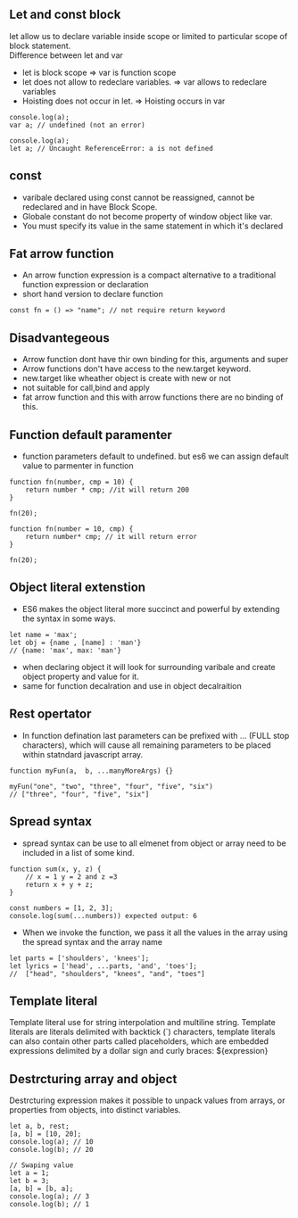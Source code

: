 ## Let and const block
let allow us to declare variable inside scope or limited to particular scope of block statement.\
Difference between let and var
- let is block scope => var is function scope
- let does not allow to redeclare variables. => var allows to redeclare variables
- Hoisting does not occur in let. => Hoisting occurs in var

```
console.log(a);
var a; // undefined (not an error)

console.log(a);
let a; // Uncaught ReferenceError: a is not defined
```

## const
- varibale declared using const cannot be reassigned, cannot be redeclared and in have Block Scope.
- Globale constant do not become property of window object like var.
- You must specify its value in the same statement in which it's declared

## Fat arrow function
- An arrow function expression is a compact alternative to a traditional function expression or declaration
- short hand version to declare function
```
const fn = () => "name"; // not require return keyword  
```
## Disadvantegeous 
- Arrow function dont have thir own binding for this, arguments and super
- Arrow functions don't have access to the new.target keyword.
- new.target like wheather object is create with new or not
- not suitable for call,bind and apply
- fat arrow function and this with arrow functions there are no binding of this.

## Function default paramenter
- function parameters default to undefined. but es6 we can assign default value to parmenter in function
```
function fn(number, cmp = 10) {
    return number * cmp; //it will return 200
}

fn(20);

function fn(number = 10, cmp) {
    return number* cmp; // it will return error
}

fn(20);
```

## Object literal extenstion
- ES6 makes the object literal more succinct and powerful by extending the syntax in some ways.
```
let name = 'max';
let obj = {name , [name] : 'man'} 
// {name: 'max', max: 'man'}
```
- when declaring object it will look for surrounding varibale and create object property and value for it.
- same for function decalration and use in object decalraition

## Rest opertator
- In function defination last parameters can be prefixed with ... (FULL stop characters), which will cause all remaining parameters
to be placed within statndard javascript array.
```
function myFun(a,  b, ...manyMoreArgs) {}

myFun("one", "two", "three", "four", "five", "six")
// ["three", "four", "five", "six"]
```

## Spread syntax
- spread syntax can be use to all elmenet from object or array need to be included in a list of some kind.

```
function sum(x, y, z) { 
    // x = 1 y = 2 and z =3
    return x + y + z;
}

const numbers = [1, 2, 3];
console.log(sum(...numbers)) expected output: 6
```
- When we invoke the function, we pass it all the values in the array using the spread syntax and the array name
```
let parts = ['shoulders', 'knees'];
let lyrics = ['head', ...parts, 'and', 'toes'];
//  ["head", "shoulders", "knees", "and", "toes"]
```

## Template literal
Template literal use for string interpolation and multiline string. Template literals are literals delimited with backtick (`) characters,
template literals can also contain other parts called placeholders, which are embedded expressions delimited by a dollar sign and curly braces: ${expression}

## Destrcturing array and object
Destrcturing expression makes it possible to unpack values from arrays, or properties from objects, into distinct variables.
```
let a, b, rest;
[a, b] = [10, 20];
console.log(a); // 10
console.log(b); // 20

// Swaping value
let a = 1;
let b = 3;
[a, b] = [b, a];
console.log(a); // 3
console.log(b); // 1
```
